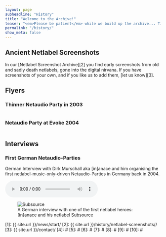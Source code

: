 ```yaml
---
layout: page
subheadline: "History"
title: "Welcome to the Archive!"
teaser: "<em>Please be patient</em> while we build up the archive... Till then, check out some first additions..."
permalink: "/history/"
show_meta: false
---
```


## Ancient Netlabel Screenshots

In our [Netlabel Screenshot Archive][2] you find early screenshots from old and sadly death netlabels, gone into the digital nirvana. If you have screenshots of your own, and if you like us to add them, [let us know][3].



## Flyers

### Thinner Netaudio Party in 2003

<img src="{{ site.url }}/archive/flyer/thinner_flyer_popkomm03.jpg" alt="">


### Netaudio Party at Evoke 2004

<img src="{{ site.url }}/archive/flyer/evoke_flyer_panorama.jpg" alt="">


## Interviews

### First German Netaudio-Parties

German Interview with Dirk Murschall aka [in]anace and him organising the first netlabel-music-only-driven Netaudio-Parties in Germany back in 2004.

<audio controls>
  <source src="{{ site.url }}/archive/interview/zuendfunk-04.02.16-Interview-[in]anace.mp3" type="audio/mpeg">
</audio>



<figure>
<img src="{{ site.url }}/archive/article/dirkmurschall_im_stadtanzeiger_2.jpg" alt="Subsource">
<figcaption>A German interview with one of the first netlabel heroes: [in]anace and his netlabel Subsource</figcaption>
</figure>






 [1]: {{ site.url }}/news/start/
 [2]: {{ site.url }}/history/netlabel-screenshots//
 [3]: {{ site.url }}/contact/
 [4]: #
 [5]: #
 [6]: #
 [7]: #
 [8]: #
 [9]: #
 [10]: #
